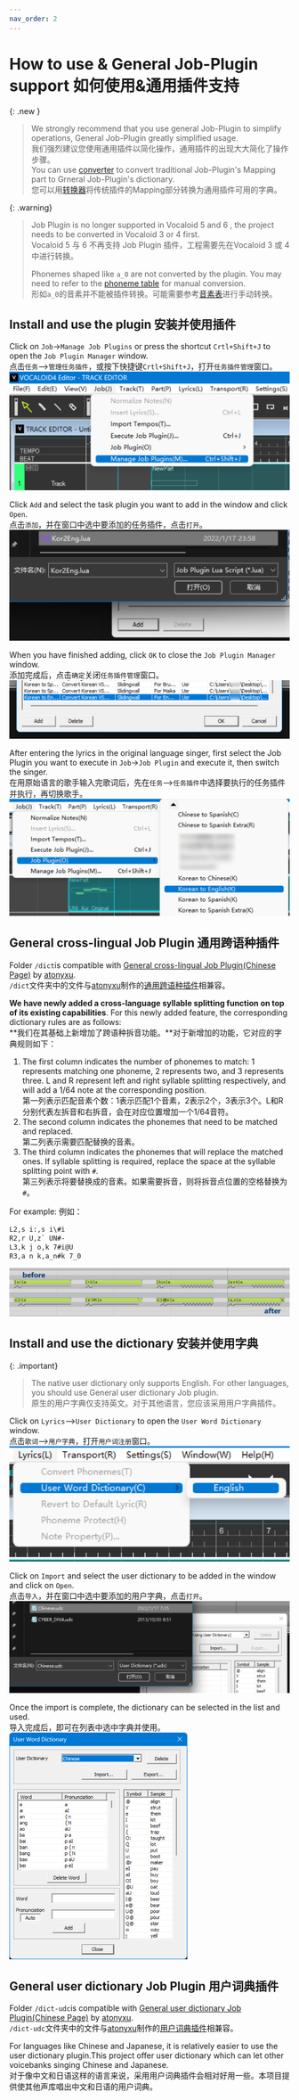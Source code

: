 ```yaml
---
nav_order: 2
---
```


# How to use & General Job-Plugin support 如何使用&通用插件支持

{: .new }
> We strongly recommend that you use general Job-Plugin to simplify operations, General Job-Plugin greatly simplified usage.  
> 我们强烈建议您使用通用插件以简化操作，通用插件的出现大大简化了操作步骤。  
> You can use [converter](/vocaloid-dictionaries/converter) to convert traditional Job-Plugin's Mapping part to Grneral Job-Plugin's dictionary.  
> 您可以用[转换器](/vocaloid-dictionaries/converter)将传统插件的Mapping部分转换为通用插件可用的字典。  

{: .warning}
> Job Plugin is no longer supported in Vocaloid 5 and 6 , the project needs to be converted in Vocaloid 3 or 4 first.  
> Vocaloid 5 与 6 不再支持 Job Plugin 插件，工程需要先在Vocaloid 3 或 4 中进行转换。
>
> Phonemes shaped like `a_0` are not converted by the plugin. You may need to refer to the [phoneme table](/vocaloid-dictionaries/phoneme) for manual conversion.  
> 形如`a_0`的音素并不能被插件转换。可能需要参考[音素表](/vocaloid-dictionaries/phoneme)进行手动转换。


## Install and use the plugin 安装并使用插件

Click on `Job`->`Manage Job Plugins` or press the shortcut `Crtl+Shift+J` to open the `Job Plugin Manager` window.  
点击`任务`-->`管理任务插件`，或按下快捷键`Crtl+Shift+J`，打开`任务插件管理`窗口。  
![open the Job Plugin Manager window](/assets/install1.png)

Click `Add` and select the task plugin you want to add in the window and click `Open`.  
点击`添加`，并在窗口中选中要添加的任务插件，点击`打开`。  
![select the task plugin you want to add](/assets/install2.png)

When you have finished adding, click `OK` to close the `Job Plugin Manager` window.  
添加完成后，点击`确定`关闭`任务插件管理`窗口。  
![finished adding](/assets/install3.png)

After entering the lyrics in the original language singer, first select the Job Plugin you want to execute in `Job`->`Job Plugin` and execute it, then switch the singer.  
在用原始语言的歌手输入完歌词后，先在`任务`-->`任务插件`中选择要执行的任务插件并执行，再切换歌手。  
![select the Job Plugin you want to execute](/assets/install4.png)


## General cross-lingual Job Plugin 通用跨语种插件

Folder `/dict`is compatible with [General cross-lingual Job Plugin(Chinese Page)](https://www.bilibili.com/read/cv7732403/) by [atonyxu](https://github.com/atonyxu).  
`/dict`文件夹中的文件与[atonyxu](https://github.com/atonyxu)制作的[通用跨语种插件](https://www.bilibili.com/read/cv7732403/)相兼容。  

**We have newly added a cross-language syllable splitting function on top of its existing capabilities**. For this newly added feature, the corresponding dictionary rules are as follows:  
**我们在其基础上新增加了跨语种拆音功能。**对于新增加的功能，它对应的字典规则如下：  

1. The first column indicates the number of phonemes to match: 1 represents matching one phoneme, 2 represents two, and 3 represents three. L and R represent left and right syllable splitting respectively, and will add a 1/64 note at the corresponding position.  
第一列表示匹配音素个数：1表示匹配1个音素，2表示2个，3表示3个。L和R分别代表左拆音和右拆音，会在对应位置增加一个1/64音符。  
2. The second column indicates the phonemes that need to be matched and replaced.  
第二列表示需要匹配替换的音素。  
3. The third column indicates the phonemes that will replace the matched ones. If syllable splitting is required, replace the space at the syllable splitting point with `#`.  
第三列表示将要替换成的音素。如果需要拆音，则将拆音点位置的空格替换为`#`。  

For example:  例如：  

```
L2,s i:,s i\#i
R2,r U,z` UN#-
L3,k j o,k 7#i@U
R3,a n k,a_n#k 7_0
```

![Effect in the Editor](/assets/general.png)

## Install and use the dictionary 安装并使用字典

{: .important}
> The native user dictionary only supports English. For other languages, you should use General user dictionary Job plugin.  
> 原生的用户字典仅支持英文。对于其他语言，您应该采用用户字典插件。

Click on `Lyrics`-->`User Dictionary` to open the `User Word Dictionary` window.  
点击`歌词`-->`用户字典`，打开`用户词注册`窗口。  
![open the User Word Dictionary window](/assets/udc1.png)

Click on `Import` and select the user dictionary to be added in the window and click on `Open`.  
点击`导入`，并在窗口中选中要添加的用户字典，点击`打开`。  
![select the user dictionary](/assets/udc2.png)

Once the import is complete, the dictionary can be selected in the list and used.  
导入完成后，即可在列表中选中字典并使用。  
![dictionary can be selected in the list](/assets/udc3.png)

## General user dictionary Job Plugin 用户词典插件

Folder `/dict-udc`is compatible with [General user dictionary Job Plugin(Chinese Page)](https://www.bilibili.com/read/cv7736635/) by [atonyxu](https://github.com/atonyxu).  
`/dict-udc`文件夹中的文件与[atonyxu](https://github.com/atonyxu)制作的[用户词典插件](https://www.bilibili.com/read/cv7732403/)相兼容。

For languages like Chinese and Japanese, it is relatively easier to use the user dictionary plugin.This project offer user dictionary which can let other voicebanks singing Chinese and Japanese.  
对于像中文和日语这样的语言来说，采用用户词典插件会相对好用一些。本项目提供使其他声库唱出中文和日语的用户词典。  

